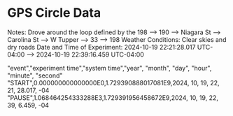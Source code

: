 # GPS Circle Data

Notes: Drove around the loop defined by the 198 --> 190 --> Niagara St --> Carolina St --> W Tupper --> 33 --> 198
Weather Conditions: Clear skies and dry roads
Date and Time of Experiment: 2024-10-19 22:21:28.017 UTC-04:00 --> 2024-10-19 22:39:16.459 UTC-04:00

"event","experiment time","system time","year", "month", "day", "hour", "minute", "second"
"START",0.000000000000000E0,1.729390888017081E9,2024, 10, 19, 22, 21, 28.017, -04
"PAUSE",1.068464254333288E3,1.729391956458672E9,2024, 10, 19, 22, 39, 6.459, -04
